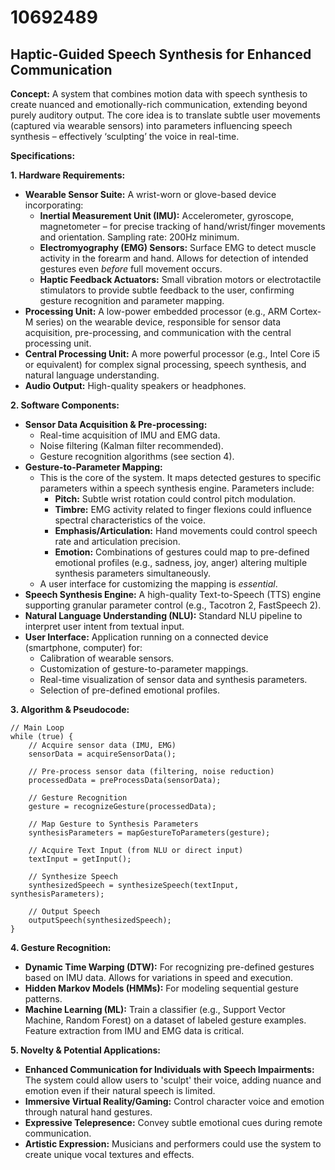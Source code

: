# 10692489

## Haptic-Guided Speech Synthesis for Enhanced Communication

**Concept:** A system that combines motion data with speech synthesis to create nuanced and emotionally-rich communication, extending beyond purely auditory output. The core idea is to translate subtle user movements (captured via wearable sensors) into parameters influencing speech synthesis – effectively ‘sculpting’ the voice in real-time.

**Specifications:**

**1. Hardware Requirements:**

*   **Wearable Sensor Suite:** A wrist-worn or glove-based device incorporating:
    *   **Inertial Measurement Unit (IMU):** Accelerometer, gyroscope, magnetometer – for precise tracking of hand/wrist/finger movements and orientation. Sampling rate: 200Hz minimum.
    *   **Electromyography (EMG) Sensors:**  Surface EMG to detect muscle activity in the forearm and hand.  Allows for detection of intended gestures even *before* full movement occurs.
    *   **Haptic Feedback Actuators:** Small vibration motors or electrotactile stimulators to provide subtle feedback to the user, confirming gesture recognition and parameter mapping.
*   **Processing Unit:** A low-power embedded processor (e.g., ARM Cortex-M series) on the wearable device, responsible for sensor data acquisition, pre-processing, and communication with the central processing unit.
*   **Central Processing Unit:** A more powerful processor (e.g., Intel Core i5 or equivalent) for complex signal processing, speech synthesis, and natural language understanding.
*   **Audio Output:** High-quality speakers or headphones.

**2. Software Components:**

*   **Sensor Data Acquisition & Pre-processing:**
    *   Real-time acquisition of IMU and EMG data.
    *   Noise filtering (Kalman filter recommended).
    *   Gesture recognition algorithms (see section 4).
*   **Gesture-to-Parameter Mapping:**
    *   This is the core of the system. It maps detected gestures to specific parameters within a speech synthesis engine.  Parameters include:
        *   **Pitch:**  Subtle wrist rotation could control pitch modulation.
        *   **Timbre:** EMG activity related to finger flexions could influence spectral characteristics of the voice.
        *   **Emphasis/Articulation:** Hand movements could control speech rate and articulation precision.
        *   **Emotion:** Combinations of gestures could map to pre-defined emotional profiles (e.g., sadness, joy, anger) altering multiple synthesis parameters simultaneously.
    *   A user interface for customizing the mapping is *essential*.
*   **Speech Synthesis Engine:** A high-quality Text-to-Speech (TTS) engine supporting granular parameter control (e.g., Tacotron 2, FastSpeech 2).
*   **Natural Language Understanding (NLU):**  Standard NLU pipeline to interpret user intent from textual input.
*   **User Interface:**  Application running on a connected device (smartphone, computer) for:
    *   Calibration of wearable sensors.
    *   Customization of gesture-to-parameter mappings.
    *   Real-time visualization of sensor data and synthesis parameters.
    *   Selection of pre-defined emotional profiles.

**3.  Algorithm & Pseudocode:**

```
// Main Loop
while (true) {
    // Acquire sensor data (IMU, EMG)
    sensorData = acquireSensorData();

    // Pre-process sensor data (filtering, noise reduction)
    processedData = preProcessData(sensorData);

    // Gesture Recognition
    gesture = recognizeGesture(processedData);

    // Map Gesture to Synthesis Parameters
    synthesisParameters = mapGestureToParameters(gesture);

    // Acquire Text Input (from NLU or direct input)
    textInput = getInput();

    // Synthesize Speech
    synthesizedSpeech = synthesizeSpeech(textInput, synthesisParameters);

    // Output Speech
    outputSpeech(synthesizedSpeech);
}
```

**4. Gesture Recognition:**

*   **Dynamic Time Warping (DTW):**  For recognizing pre-defined gestures based on IMU data.  Allows for variations in speed and execution.
*   **Hidden Markov Models (HMMs):**  For modeling sequential gesture patterns.
*   **Machine Learning (ML):** Train a classifier (e.g., Support Vector Machine, Random Forest) on a dataset of labeled gesture examples.  Feature extraction from IMU and EMG data is critical.

**5. Novelty & Potential Applications:**

*   **Enhanced Communication for Individuals with Speech Impairments:**  The system could allow users to 'sculpt' their voice, adding nuance and emotion even if their natural speech is limited.
*   **Immersive Virtual Reality/Gaming:**  Control character voice and emotion through natural hand gestures.
*   **Expressive Telepresence:**  Convey subtle emotional cues during remote communication.
*   **Artistic Expression:**  Musicians and performers could use the system to create unique vocal textures and effects.